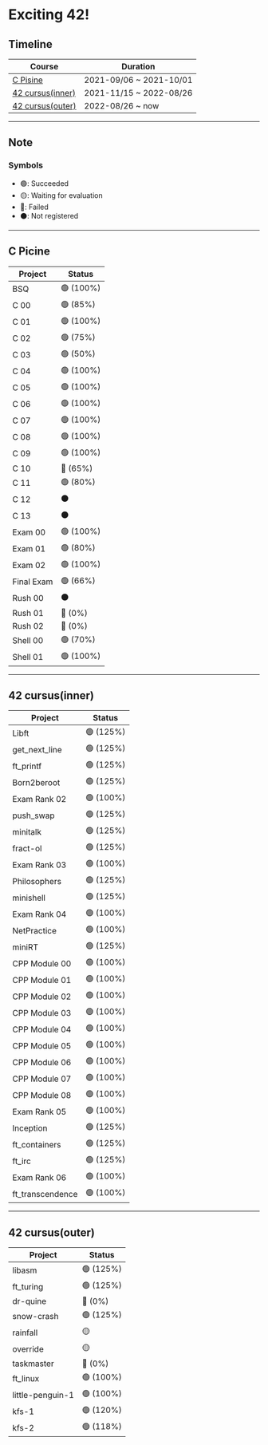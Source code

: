 # Exciting 42!

## Timeline

| Course                              | Duration                |
| ----------------------------------- | ----------------------- |
| [C Pisine](#c-picine)               | 2021-09/06 ~ 2021-10/01 |
| [42 cursus(inner)](#42-cursusinner) | 2021-11/15 ~ 2022-08/26 |
| [42 cursus(outer)](#42-cursusouter) | 2022-08/26 ~ now        |

---

## Note

### Symbols

- :green_circle:: Succeeded
- :yellow_circle:: Waiting for evaluation
- :red_circle:: Failed
- :black_circle:: Not registered

---

## C Picine

| Project    | Status                | 
| ---------- | --------------------- |
| BSQ        | :green_circle: (100%) |
| C 00       | :green_circle: (85%)  |
| C 01       | :green_circle: (100%) |
| C 02       | :green_circle: (75%)  |
| C 03       | :green_circle: (50%)  |
| C 04       | :green_circle: (100%) |
| C 05       | :green_circle: (100%) |
| C 06       | :green_circle: (100%) |
| C 07       | :green_circle: (100%) |
| C 08       | :green_circle: (100%) |
| C 09       | :green_circle: (100%) |
| C 10       | :red_circle:   (65%)  |
| C 11       | :green_circle: (80%)  |
| C 12       | :black_circle:        |
| C 13       | :black_circle:        |
| Exam 00    | :green_circle: (100%) |
| Exam 01    | :green_circle: (80%)  |
| Exam 02    | :green_circle: (100%) |
| Final Exam | :green_circle: (66%)  |
| Rush 00    | :black_circle:        |
| Rush 01    | :red_circle:   (0%)   |
| Rush 02    | :red_circle:   (0%)   |
| Shell 00   | :green_circle: (70%)  |
| Shell 01   | :green_circle: (100%) |

---

## 42 cursus(inner)

| Project          | Status                | 
| ---------------- | --------------------- |
| Libft            | :green_circle: (125%) |
| get_next_line    | :green_circle: (125%) |
| ft_printf        | :green_circle: (125%) |
| Born2beroot      | :green_circle: (125%) |
| Exam Rank 02     | :green_circle: (100%) |
| push_swap        | :green_circle: (125%) |
| minitalk         | :green_circle: (125%) |
| fract-ol         | :green_circle: (125%) |
| Exam Rank 03     | :green_circle: (100%) |
| Philosophers     | :green_circle: (125%) |
| minishell        | :green_circle: (125%) |
| Exam Rank 04     | :green_circle: (100%) |
| NetPractice      | :green_circle: (100%) |
| miniRT           | :green_circle: (125%) |
| CPP Module 00    | :green_circle: (100%) |
| CPP Module 01    | :green_circle: (100%) |
| CPP Module 02    | :green_circle: (100%) |
| CPP Module 03    | :green_circle: (100%) |
| CPP Module 04    | :green_circle: (100%) |
| CPP Module 05    | :green_circle: (100%) |
| CPP Module 06    | :green_circle: (100%) |
| CPP Module 07    | :green_circle: (100%) |
| CPP Module 08    | :green_circle: (100%) |
| Exam Rank 05     | :green_circle: (100%) |
| Inception        | :green_circle: (125%) |
| ft_containers    | :green_circle: (125%) |
| ft_irc           | :green_circle: (125%) |
| Exam Rank 06     | :green_circle: (100%) |
| ft_transcendence | :green_circle: (100%) |

---

## 42 cursus(outer)

| Project            | Status                | 
| ------------------ | --------------------- |
| libasm             | :green_circle: (125%) |
| ft_turing          | :green_circle: (125%) |
| dr-quine           | :red_circle: (0%)     |
| snow-crash         | :green_circle: (125%) |
| rainfall           | :yellow_circle:       |
| override           | :yellow_circle:       |
| taskmaster         | :red_circle: (0%)     |
| ft_linux           | :green_circle: (100%) |
| little-penguin-1   | :green_circle: (100%) |
| kfs-1              | :green_circle: (120%) |
| kfs-2              | :green_circle: (118%) |